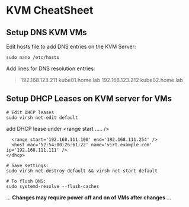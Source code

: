# KVM CheatSheet

## Setup DNS KVM VMs

Edit hosts file to add DNS entries on the KVM Server:
```
sudo nano /etc/hosts
```
Add lines for DNS resolution entries:
> 192.168.123.211    kube01.home.lab
    192.168.123.212    kube02.home.lab

## Setup DHCP Leases on KVM server for VMs
```
# Edit DHCP leases
sudo virsh net-edit default
```
add DHCP lease under <range start ..... />
> <dhcp>
      <range start='192.168.111.100' end='192.168.111.254' />
      <host mac='52:54:00:26:61:22' name='virt.example.com' ip='192.168.111.111' />
    </dhcp>
```
# Save settings:
sudo virsh net-destroy default && virsh net-start default

# To flush DNS:
sudo systemd-resolve --flush-caches
```
... **Changes may require power off and on of VMs after changes** ...